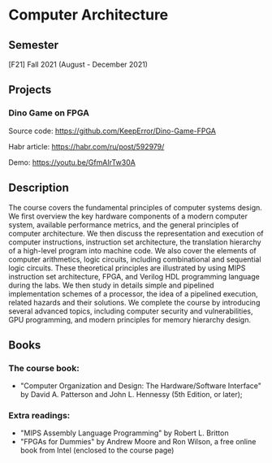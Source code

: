 # Computer Architecture

## Semester

[F21] Fall 2021 (August - December 2021)

## Projects

### Dino Game on FPGA

Source code: https://github.com/KeepError/Dino-Game-FPGA

Habr article: https://habr.com/ru/post/592979/

Demo: https://youtu.be/GfmAIrTw30A

## Description

The course covers the fundamental principles of computer systems design. We first overview the key hardware components of a modern computer system, available performance metrics, and the general principles of computer architecture. We then discuss the representation and execution of computer instructions, instruction set architecture, the translation hierarchy of a high-level program into machine code. We also cover the elements of computer arithmetics, logic circuits, including combinational and sequential logic circuits. These theoretical principles are illustrated by using MIPS instruction set architecture, FPGA, and Verilog HDL programming language during the labs. We then study in details simple and pipelined implementation schemes of a processor, the idea of a pipelined execution, related hazards and their solutions. We complete the course by introducing several advanced topics, including computer security and vulnerabilities, GPU programming, and modern principles for memory hierarchy design.

## Books

### The course book:

- "Computer Organization and Design: The Hardware/Software Interface" by David A. Patterson and John L. Hennessy (5th
Edition, or later);

### Extra readings:

- "MIPS Assembly Language Programming" by Robert L. Britton
- "FPGAs for Dummies" by Andrew Moore and Ron Wilson, a free online book from Intel (enclosed to the course page)

